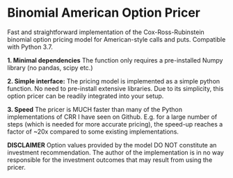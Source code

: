 # Binomial American Option Pricer
Fast and straightforward implementation of the Cox-Ross-Rubinstein binomial option pricing model for American-style calls and puts.
Compatible with Python 3.7.

**1. Minimal dependencies**
   The function only requires a pre-installed Numpy library (no pandas, scipy etc.)

**2. Simple interface:**
   The  pricing model is implemented as a simple python function. No need to pre-install extensive libraries.
   Due to its simplicity, this option pricer can be readily integrated into your setup.
   
**3. Speed**
   The pricer is MUCH faster than many of the Python implementations of CRR I have seen on Github. 
   E.g. for a large number of steps (which is needed for more accurate pricing), the speed-up reaches a factor of ~20x compared to some existing implementations.

**DISCLAIMER**
Option values provided by the model DO NOT constitute an investment recommendation. The author of the implementation is in no way responsible for the investment outcomes that may result from using the pricer.
